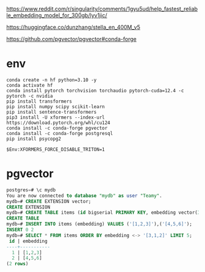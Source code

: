 
https://www.reddit.com/r/singularity/comments/1gyu5ud/help_fastest_reliable_embedding_model_for_300gb/lyv1jic/

https://huggingface.co/dunzhang/stella_en_400M_v5

https://github.com/pgvector/pgvector#conda-forge

# env

```pwsh
conda create -n hf python=3.10 -y
conda activate hf
conda install pytorch torchvision torchaudio pytorch-cuda=12.4 -c pytorch -c nvidia
pip install transformers
pip install numpy scipy scikit-learn
pip install sentence-transformers
pip3 install -U xformers --index-url https://download.pytorch.org/whl/cu124
conda install -c conda-forge pgvector
conda install -c conda-forge postgresql
pip install psycopg2

```

```
$Env:XFORMERS_FORCE_DISABLE_TRITON=1
```

# pgvector

```sql
postgres=# \c mydb
You are now connected to database "mydb" as user "Teamy".
mydb=# CREATE EXTENSION vector;
CREATE EXTENSION
mydb=# CREATE TABLE items (id bigserial PRIMARY KEY, embedding vector(3));
CREATE TABLE
mydb=# INSERT INTO items (embedding) VALUES ('[1,2,3]'),('[4,5,6]');       
INSERT 0 2
mydb=# SELECT * FROM items ORDER BY embedding <-> '[3,1,2]' LIMIT 5;       
 id | embedding
----+-----------
  1 | [1,2,3]
  2 | [4,5,6]
(2 rows)

```